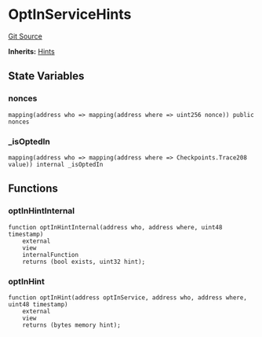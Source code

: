# OptInServiceHints
[Git Source](https://github.com/symbioticfi/core/blob/72d444d21da2b07516bb08def1e4b57d35cf27c3/src/contracts/hints/OptInServiceHints.sol)

**Inherits:**
[Hints](/Users/andreikorokhov/symbiotic/core/docs/autogen/src/src/contracts/hints/Hints.sol/abstract.Hints.md)


## State Variables
### nonces

```solidity
mapping(address who => mapping(address where => uint256 nonce)) public nonces
```


### _isOptedIn

```solidity
mapping(address who => mapping(address where => Checkpoints.Trace208 value)) internal _isOptedIn
```


## Functions
### optInHintInternal


```solidity
function optInHintInternal(address who, address where, uint48 timestamp)
    external
    view
    internalFunction
    returns (bool exists, uint32 hint);
```

### optInHint


```solidity
function optInHint(address optInService, address who, address where, uint48 timestamp)
    external
    view
    returns (bytes memory hint);
```

